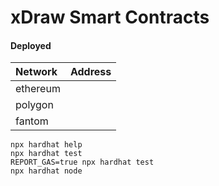 # xDraw Smart Contracts

#### Deployed
| Network         | Address                                                                                                              |
| :----------- | :------------------------------------------------------------------------------------------------------------------- |
| ethereum | [](https://etherscan.io/address/) |
| polygon | [](https://polygonscan.com/address/) |
| fantom | [](https://ftmscan.com/address/) |


```shell
npx hardhat help
npx hardhat test
REPORT_GAS=true npx hardhat test
npx hardhat node
```
